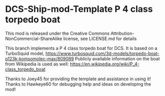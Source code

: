 # DCS-Ship-mod-Template P 4 class torpedo boat

This mod is released under the Creative Commons Attribution-NonCommercial-ShareAlike license, see LICENSE.md for details

This branch implements a P 4 class torpedo boat for DCS. It is based on a TurboSquid model, https://www.turbosquid.com/3d-models/torpedo-boat-p123k-komsomolec-max/809089
Publicly available information on the boat from Wikipedia is used as well: https://en.wikipedia.org/wiki/P_4-class_torpedo_boat

Thanks to Joey45 for providing the template and assistance in using it! Thanks to Hawkeye60 for debugging help and ideas on developing the mod!
